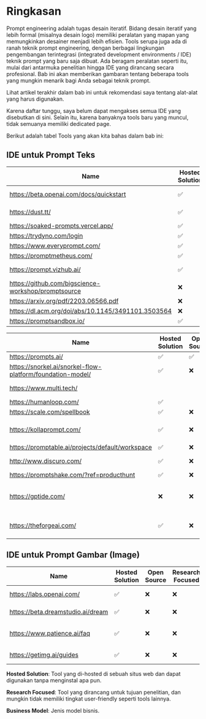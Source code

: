 # Ringkasan

Prompt engineering adalah tugas desain iteratif. Bidang desain iteratif yang lebih formal (misalnya desain logo) memiliki peralatan yang mapan yang memungkinkan desainer menjadi lebih efisien. Tools serupa juga ada di ranah teknik prompt engineering, dengan berbagai lingkungan pengembangan terintegrasi (integrated development environments / IDE) teknik prompt yang baru saja dibuat. Ada beragam peralatan seperti itu, mulai dari antarmuka penelitian hingga IDE yang dirancang secara profesional. Bab ini akan memberikan gambaran tentang beberapa tools yang mungkin menarik bagi Anda sebagai teknik prompt.

Lihat artikel terakhir dalam bab ini untuk rekomendasi saya tentang alat-alat yang harus digunakan.

Karena daftar tunggu, saya belum dapat mengakses semua IDE yang disebutkan di sini. Selain itu, karena banyaknya tools baru yang muncul, tidak semuanya memiliki dedicated page.

Berikut adalah tabel Tools yang akan kita bahas dalam bab ini:

## IDE untuk Prompt Teks

| Name | Hosted Solution | Open Source | Research Focused | Business Model | Launched | Modalities | Supported Providers |
| --- | --- | --- | --- | --- | --- | --- | --- |
| https://beta.openai.com/docs/quickstart | ✅ | ❌ | ❌ | Pay per tokens | ✅ | Text | OpenAI |
| https://dust.tt/ | ✅ | ✅ | ❌ |  | ✅ | Text | OpenAI, Cohere |
| https://soaked-prompts.vercel.app/ | ✅ | ✅ | ❌ |  | ✅ | Text | OpenAI |
| https://trydyno.com/login | ✅ | ❌ | ❌ |  | ✅ | Text | OpenAI |
| https://www.everyprompt.com/ | ✅ |  | ❌ | Freemium | ✅ | Text | OpenAI |
| https://promptmetheus.com/ | ✅ | ❌ | ✅ | Free | ✅ | Text | OpenAI |
| https://prompt.vizhub.ai/ | ✅ | Code TBD | ✅ | None | ✅ | Text |  |
| https://github.com/bigscience-workshop/promptsource | ❌ | ✅ | ✅ | None | ✅ | Text |  |
| https://arxiv.org/pdf/2203.06566.pdf | ❌ |  | ✅ | None | ✅ | Text |  |
| https://dl.acm.org/doi/abs/10.1145/3491101.3503564 | ❌ |  | ✅ |  |  | Text |  |
| https://promptsandbox.io/ | ✅ | ✅ | ✅ | Free | ✅ | Text | OpenAI |

| Name | Hosted Solution | Open Source | Research Focused | Business Model | Launched | Modalities | Supported Providers |
| --- | --- | --- | --- | --- | --- | --- | --- |
| https://prompts.ai/ | ✅ | ✅ | ❌ | None | ✅ | Text | OpenAI |
| https://snorkel.ai/snorkel-flow-platform/foundation-model/ | ✅ | ❌ | ❌ |  | ✅ | Text |  |
| https://www.multi.tech/ |  |  | ❌ |  | Wait list | Text, Image |  |
| https://humanloop.com/ | ✅ |  | ❌ |  | Wait list | Text |  |
| https://scale.com/spellbook | ✅ | ❌ | ❌ |  | Wait list | Text |  |
| https://kollaprompt.com/ | ✅ | ❌ | ❌ | Under Development | Wait list | Text, Image, Audio | OpenAI, Stable Diffusion |
| https://promptable.ai/projects/default/workspace | ✅ | ❌ | ❌ |  | Wait list | Text | OpenAI |
| http://www.discuro.com/ | ✅ | ❌ | ❌ |  | ✅ | Text, Image | OpenAI |
| https://promptshake.com/?ref=producthunt | ✅ | ❌ | ❌ |  | Wait list | Text |  |
| https://gptide.com/ | ❌ | ❌ | ❌ |  | ✅ | Text, images + audio later | OpenAI, later Stability.AI and more |
| https://theforgeai.com/ | ✅ | ❌ | ❌ | Marketplace | Wait list | Text, Images | OpenAI, Stable Diffusion |

## IDE untuk Prompt Gambar (Image)

| Name | Hosted Solution | Open Source | Research Focused | Business Model | Launched | Modalities | Supported Providers |
| --- | --- | --- | --- | --- | --- | --- | --- |
| https://labs.openai.com/ | ✅ | ❌ | ❌ | Buy Credits | ✅ | Text2Image | OpenAI DALLE |
| https://beta.dreamstudio.ai/dream | ✅ | ❌ | ❌ | Buy Credits | ✅ | Text2Image | Stable Diffusion |
| https://www.patience.ai/faq | ✅ | ❌ | ❌ | Buy Credits | ✅ | Text2Image | Stable Diffusion, OpenAI |
| https://getimg.ai/guides | ✅ | ❌ | ❌ |  | ✅ | Text2Image, AIEditor |  |

******************Hosted Solution******************: Tool yang di-hosted di sebuah situs web dan dapat digunakan tanpa menginstal apa pun.

********Research Focused********: Tool yang dirancang untuk tujuan penelitian, dan mungkin tidak memiliki tingkat user-friendly seperti tools lainnya.

**Business Model**: Jenis model bisnis.
